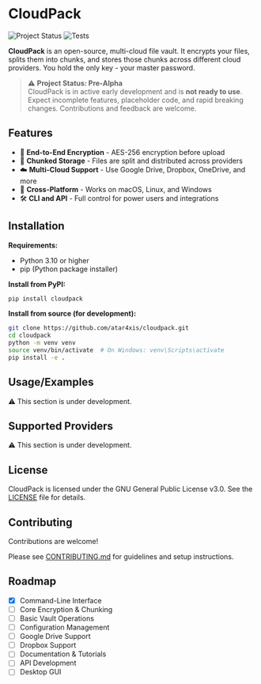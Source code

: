 # CloudPack

![Project Status](https://img.shields.io/badge/status-pre--alpha-red)
![Tests](https://github.com/atar4xis/cloudpack/actions/workflows/python-app.yml/badge.svg)

**CloudPack** is an open-source, multi-cloud file vault. It encrypts your files, splits them into chunks, and stores those chunks across different cloud providers. You hold the only key - your master password.

> ⚠️ **Project Status: Pre-Alpha**  
> CloudPack is in active early development and is **not ready to use**. Expect incomplete features, placeholder code, and rapid breaking changes. Contributions and feedback are welcome.

## Features

- 🔐 **End-to-End Encryption** - AES-256 encryption before upload
- 🧩 **Chunked Storage** - Files are split and distributed across providers
- ☁️ **Multi-Cloud Support** - Use Google Drive, Dropbox, OneDrive, and more
- 🔄 **Cross-Platform** - Works on macOS, Linux, and Windows
- 🛠 **CLI and API** - Full control for power users and integrations

## Installation

**Requirements:**

- Python 3.10 or higher
- pip (Python package installer)

**Install from PyPI:**

```bash
pip install cloudpack
```

**Install from source (for development):**

```bash
git clone https://github.com/atar4xis/cloudpack.git
cd cloudpack
python -m venv venv
source venv/bin/activate  # On Windows: venv\Scripts\activate
pip install -e .
```

## Usage/Examples

⚠️ This section is under development.

## Supported Providers

⚠️ This section is under development.

## License

CloudPack is licensed under the GNU General Public License v3.0. See the [LICENSE](LICENSE) file for details.

## Contributing

Contributions are welcome!

Please see [CONTRIBUTING.md](CONTRIBUTING.md) for guidelines and setup instructions.

## Roadmap

- [x] Command-Line Interface
- [ ] Core Encryption & Chunking
- [ ] Basic Vault Operations
- [ ] Configuration Management
- [ ] Google Drive Support
- [ ] Dropbox Support
- [ ] Documentation & Tutorials
- [ ] API Development
- [ ] Desktop GUI

```

```
